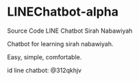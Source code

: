 # LINEChatbot-alpha
Source Code LINE Chatbot Sirah Nabawiyah

Chatbot for learning sirah nabawiyah.

Easy, simple, comfortable.

id line chatbot: @312qkhjv
